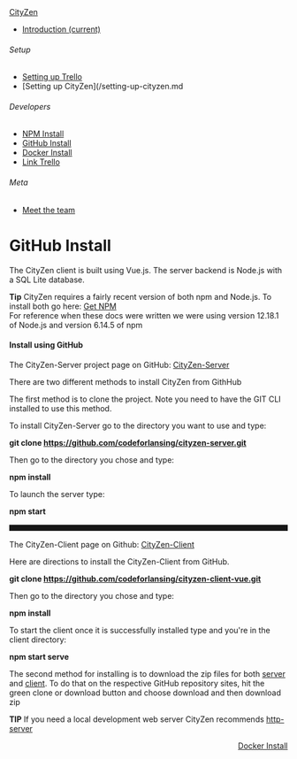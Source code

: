 <nav class="navbar navbar-dark fixed-top bg-dark flex-md-nowrap p-0 shadow"><a href="/readme.md">CityZen</a></nav>

<div class="container-fluid">

<div class="row">

<nav class="col-md-2 d-none d-md-block bg-light sidebar">

<div class="sidebar-sticky">

*   [<span data-feather="home"></span>Introduction <span class="sr-only">(current)</span>](/readme.md)

###### <span>Setup</span>[<span data-feather="plus-circle"></span>](#)

*   [<span data-feather="setup-trello"></span>Setting up Trello](/setting-up-trello.md)
*   [<span data-feather="setup-citiyzen"></span>Setting up CityZen](/setting-up-cityzen.md

###### <span>Developers</span>[<span data-feather="plus-circle"></span>](#)

*   [<span data-feather="npm install"></span>NPM Install](/npm-install.md)
*   [<span data-feather="GitHub install"></span>GitHub Install](/github-install.md)
*   [<span data-feather="Docker install"></span>Docker Install](/docker-install.md)
*   [<span data-feather="Link Trello"></span>Link Trello](/link-trello.md)

###### <span>Meta</span>[<span data-feather="plus-circle"></span>](#)

*   [<span data-feather="meet-the-team"></span>Meet the team](/meet-the-team.md)

</div>

</nav>

<main role="main" class="col-md-9 ml-sm-auto col-lg-10 px-4">

<div class="d-flex justify-content-between flex-wrap flex-md-nowrap align-items-center pt-3 pb-2 mb-3 border-bottom">

# GitHub Install

</div>

<div class="col-md-9 text-justify align-top">The CityZen client is built using Vue.js. The server backend is Node.js with a SQL Lite database.

**Tip** CityZen requires a fairly recent version of both npm and Node.js. To install both go here: [Get NPM](https://www.npmjs.com/get-npm)  
For reference when these docs were written we were using version 12.18.1 of Node.js and version 6.14.5 of npm

#### Install using GitHub

The CityZen-Server project page on GitHub: [CityZen-Server](https://github.com/codeforlansing/cityzen-server)

There are two different methods to install CityZen from GithHub

The first method is to clone the project. Note you need to have the GIT CLI installed to use this method.

To install CityZen-Server go to the directory you want to use and type:

**git clone https://github.com/codeforlansing/cityzen-server.git**

Then go to the directory you chose and type:

**npm install**

To launch the server type:

**npm start**

<style>hr { margin-top: 1rem; margin-bottom: 1rem; border: 20; border-top: 10px solid rgba(0, 0, 0, 0.1); }</style>

* * *

The CityZen-Client page on Github: <a href="">CityZen-Client</a>

Here are directions to install the CityZen-Client from GitHub.

**git clone https://github.com/codeforlansing/cityzen-client-vue.git**

Then go to the directory you chose and type:

**npm install**

To start the client once it is successfully installed type and you're in the client directory:

**npm start serve**

The second method for installing is to download the zip files for both [server](https://github.com/codeforlansing/cityzen-server) and [client](https://github.com/codeforlansing/cityzen-client-vue). To do that on the respective GitHub repository sites, hit the green clone or download button and choose download and then download zip

**TIP** If you need a local development web server CityZen recommends [http-server](https://www.npmjs.com/package/http-server)

<p align="right">
 <a href="docker-install.md">Docker Install</a>
</p>

</div>

</main>

</div>

</div>